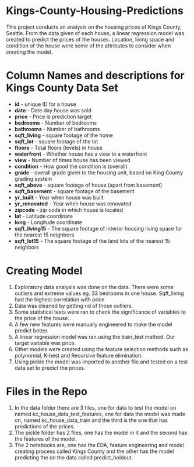 # Kings-County-Housing-Predictions

This project conducts an analysis on the housing prices of Kings County, Seattle. From the data given of each house, a linear regression model was created to predict the prices of the houses. Location, living space and condition of the house were some of the attributes to consider when creating the model. 

# Column Names and descriptions for Kings County Data Set
* **id** - unique ID for a house
* **date** - Date day house was sold
* **price** - Price is prediction target
* **bedrooms** - Number of bedrooms
* **bathrooms** - Number of bathrooms
* **sqft_living** - square footage of the home
* **sqft_lot** - square footage of the lot
* **floors** - Total floors (levels) in house
* **waterfront** - Whether house has a view to a waterfront
* **view** - Number of times house has been viewed
* **condition** - How good the condition is (overall)
* **grade** - overall grade given to the housing unit, based on King County grading system
* **sqft_above** - square footage of house (apart from basement)
* **sqft_basement** - square footage of the basement
* **yr_built** - Year when house was built
* **yr_renovated** - Year when house was renovated
* **zipcode** - zip code in which house is located
* **lat** - Latitude coordinate
* **long** - Longitude coordinate
* **sqft_living15** - The square footage of interior housing living space for the nearest 15 neighbors
* **sqft_lot15** - The square footage of the land lots of the nearest 15 neighbors

# Creating Model
1. Exploratory data analysis was done on the data. There were some outliers and extreme values eg. 33 bedrooms in one house. Sqft_living had the highest correlation with price
2. Data was cleaned by getting rid of those outliers. 
3. Some statistical tests were ran to check the significance of variables to the price of the house. 
4. A few new features were manually engineered to make the model predict better. 
5. A linear regression model was ran using the train_test method. Our target variable was price. 
6. Other models were created using the feature selection methods such as polynomial, K-best and Recursive feature elimination.
7. Using pickle the model was imported to another file and tested on a test data set to predict the prices. 

# Files in the Repo
1. In the data folder there are 3 files, one for data to test the model on named kc_house_data_test_features, one for data the model was made on, named kc_house_data_train and the third is the one that has predictions of the prices.
2. The pickle folder has 2 files, one has the model in it and the second has the features of the model. 
3. The 2 notebooks are, one has the EDA, feature engineering and model creating process called Kings County and the other has the model predicting the on the data called predict_holdout. 
